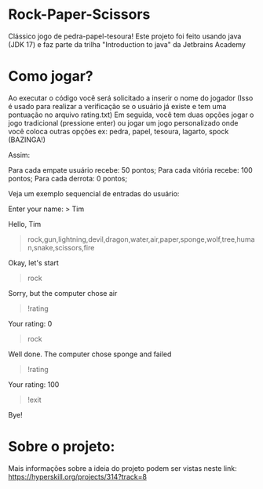 # Rock-Paper-Scissors

Clássico jogo de pedra-papel-tesoura! Este projeto foi feito usando java (JDK 17) e faz parte da trilha "Introduction to java" da Jetbrains Academy

# Como jogar?

Ao executar o código você será solicitado a inserir o nome do jogador (Isso é usado para realizar a verificação se o usuário já existe e tem uma pontuação no arquivo rating.txt)
Em seguida, você tem duas opções jogar o jogo tradicional (pressione enter) ou jogar um jogo personalizado onde você coloca outras opções ex: pedra, papel, tesoura, lagarto, spock (BAZINGA!)

Assim:

Para cada empate usuário recebe: 50 pontos;
Para cada vitória recebe: 100 pontos;
Para cada derrota: 0 pontos;

Veja um exemplo sequencial de entradas do usuário:

Enter your name: > Tim

Hello, Tim

> rock,gun,lightning,devil,dragon,water,air,paper,sponge,wolf,tree,human,snake,scissors,fire

Okay, let's start

> rock

Sorry, but the computer chose air

> !rating

Your rating: 0

> rock

Well done. The computer chose sponge and failed

> !rating

Your rating: 100

> !exit

Bye!

# Sobre o projeto:

Mais informações sobre a ideia do projeto podem ser vistas neste link: https://hyperskill.org/projects/314?track=8

